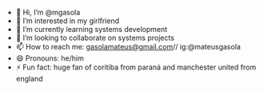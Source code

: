 - 👋 Hi, I’m @mgasola
- 👀 I’m interested in my girlfriend
- 🌱 I’m currently learning systems development
- 💞️ I’m looking to collaborate on systems projects
- 📫 How to reach me: gasolamateus@gmail.com// ig:@mateusgasola
- 😄 Pronouns: he/him
- ⚡ Fun fact: huge fan of coritiba from paraná and manchester united from england

<!---
mgasola/mgasola is a ✨ special ✨ repository because its `README.md` (this file) appears on your GitHub profile.
You can click the Preview link to take a look at your changes.
--->
